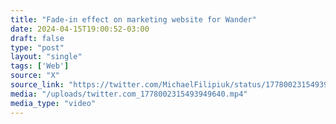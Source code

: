 ```yaml
---
title: "Fade-in effect on marketing website for Wander"
date: 2024-04-15T19:00:52-03:00
draft: false
type: "post"
layout: "single"
tags: ['Web']
source: "X"
source_link: "https://twitter.com/MichaelFilipiuk/status/1778002315493949640"
media: "/uploads/twitter.com_1778002315493949640.mp4"
media_type: "video"
---
```


